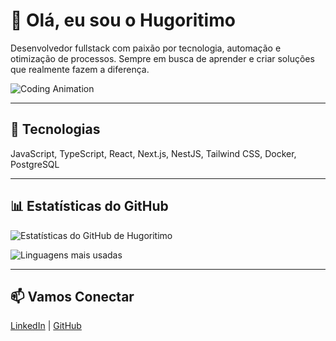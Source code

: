 # 👋 Olá, eu sou o Hugoritimo

Desenvolvedor fullstack com paixão por tecnologia, automação e otimização de processos. Sempre em busca de aprender e criar soluções que realmente fazem a diferença.

![Coding Animation](https://media.giphy.com/media/l3vR85PnGsBwu1PFK/giphy.gif)

---

## 🔧 Tecnologias

JavaScript, TypeScript, React, Next.js, NestJS, Tailwind CSS, Docker, PostgreSQL

---

## 📊 Estatísticas do GitHub

![Estatísticas do GitHub de Hugoritimo](https://github-readme-stats.vercel.app/api?username=Hugoritimo&show_icons=true&theme=graywhite)

![Linguagens mais usadas](https://github-readme-stats.vercel.app/api/top-langs/?username=Hugoritimo&layout=compact&theme=graywhite)

---

## 📫 Vamos Conectar

[LinkedIn](https://linkedin.com/in/Hugoritimo) | [GitHub](https://github.com/Hugoritimo)
